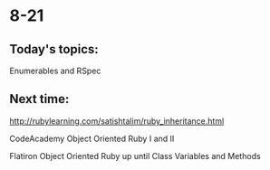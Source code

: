 # 8-21

## Today's topics:

Enumerables and RSpec

## Next time:

http://rubylearning.com/satishtalim/ruby_inheritance.html

CodeAcademy Object Oriented Ruby I and II

Flatiron Object Oriented Ruby up until Class Variables and Methods

